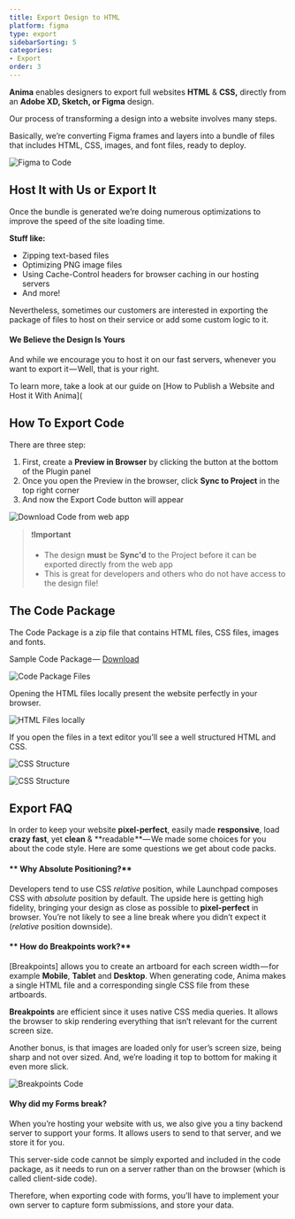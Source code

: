 ```yaml
---
title: Export Design to HTML
platform: figma
type: export
sidebarSorting: 5
categories: 
- Export
order: 3
---
```

**Anima** enables designers to export full websites **HTML** & **CSS,** directly from an **Adobe XD, Sketch, or Figma** design.

Our process of transforming a design into a website involves many steps.

Basically, we’re converting Figma frames and layers into a bundle of files that includes HTML, CSS, images, and font files, ready to deploy.

![Figma to Code](https://p46.f4.n0.cdn.getcloudapp.com/items/lluJYb2J/Figma%20to%20code%20cover.png?v=b5166f89c834d2dce714ad2a8213263f)

## Host It with Us or Export It

Once the bundle is generated we’re doing numerous optimizations to improve the speed of the site loading time.

**Stuff like:**

-   Zipping text-based files
-   Optimizing PNG image files
-   Using Cache-Control headers for browser caching in our hosting servers
-   And more!

Nevertheless, sometimes our customers are interested in exporting the package of files to host on their service or add some custom logic to it.

####  We Believe the Design Is Yours

And while we encourage you to host it on our fast servers, whenever you want to export it — Well, that is your right.

To learn more, take a look at our guide on [How to Publish a Website and Host it With Anima](

## How To Export Code

There are three step:

1. First, create a **Preview in Browser** by clicking the button at the bottom of the Plugin panel
2. Once you open the Preview in the browser, click **Sync to Project**  in the top right corner
3. And now the Export Code button will appear

![Download Code from web app](https://p46.f4.n0.cdn.getcloudapp.com/items/p9uPGybQ/Export%20Code%20from%20webapp%402x.png?v=86dc47395041dc668583c59b8f8c48ed "Download Code from web app")


> ❗️**Important** 
> - The design **must** be **Sync'd** to the Project before it can be exported directly from the web app
> - This is great for developers and others who do not have access to the design file!
> 

## The Code Package

The Code Package is a zip file that contains HTML files, CSS files, images and fonts.

Sample Code Package — [Download](https://cl.ly/33392Z3f3g3D)

![Code Package Files](http://f.cl.ly/items/1b0t3P1a0C3y3m0n3M0w/Code%20Package%20Files.png)

Opening the HTML files locally present the website perfectly in your browser.

![HTML Files locally](https://downloads.intercomcdn.com/i/o/95946171/ac800bee0f0f17046bb6e40e/1%2AYDIyhtQnkGiqtkBQQCYjpA.png)

If you open the files in a text editor you’ll see a well structured HTML and CSS.

![CSS Structure](https://downloads.intercomcdn.com/i/o/95946174/5f1c4df3908408ac2d1196a1/1%2AgqcF2yZX74Rtk5pkn1YTbw.png)

![CSS Structure](https://downloads.intercomcdn.com/i/o/95946175/a309cb5874ab6d7a51cb08dd/1%2A8ww5nOrz-WFWquqwgQW2xQ.png)

## Export FAQ

In order to keep your website **pixel-perfect**, easily made **responsive**, load **crazy fast**, yet **clean** & **readable **— We made some choices for you about the code style. Here are some questions we get about code packs.

#### ** Why Absolute Positioning?**

Developers tend to use CSS _relative_ position, while Launchpad composes CSS with _absolute_ position by default. The upside here is getting high fidelity, bringing your design as close as possible to **pixel-perfect** in browser. You’re not likely to see a line break where you didn’t expect it (_relative_ position downside).


#### ** How do Breakpoints work?**

[Breakpoints] allows you to create an artboard for each screen width — for example **Mobile**, **Tablet** and **Desktop**. When generating code, Anima makes a single HTML file and a corresponding single CSS file from these artboards.

**Breakpoints** are efficient since it uses native CSS media queries. It allows the browser to skip rendering everything that isn’t relevant for the current screen size.

Another bonus, is that images are loaded only for user’s screen size, being sharp and not over sized. And, we’re loading it top to bottom for making it even more slick.

![Breakpoints Code](http://f.cl.ly/items/3M3k100c3E3q0x0B1t00/Breakpoints%20code2x.png)

####  Why did my Forms break?

When you’re hosting your website with us, we also give you a tiny backend server to support your forms. It allows users to send to that server, and we store it for you.

This server-side code cannot be simply exported and included in the code package, as it needs to run on a server rather than on the browser (which is called client-side code).

Therefore, when exporting code with forms, you’ll have to implement your own server to capture form submissions, and store your data.
